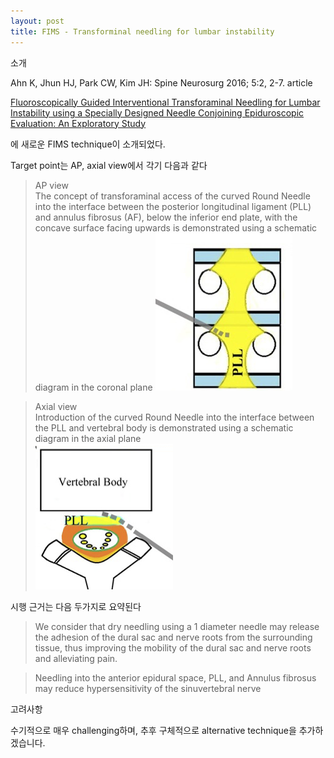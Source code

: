```yaml
---
layout: post
title: FIMS - Transforminal needling for lumbar instability
---  
```

소개    

Ahn K, Jhun HJ, Park CW, Kim JH:  Spine Neurosurg 2016;  5:2, 2-7. article

[Fluoroscopically Guided Interventional Transforaminal Needling for Lumbar Instability using a Specially Designed Needle Conjoining Epiduroscopic Evaluation: An Exploratory Study ](http://www.scitechnol.com/peer-review/fluoroscopically-guided-interventional-transforaminal-needling-for-lumbar-instability-using-a-specially-designed-needle-conjoining-7EjU.php?article_id=4686)   

에 새로운 FIMS technique이 소개되었다.     




Target point는 AP, axial view에서 각기 다음과 같다
>AP view  
The concept of transforaminal access of the curved Round Needle into the interface between the posterior longitudinal ligament (PLL) and annulus fibrosus (AF), below the inferior end plate, with the concave surface facing upwards is demonstrated using a schematic diagram in the coronal plane  ![그림](/images/FIMS/FIMS1.jpg)    

>Axial view  
Introduction of the curved Round Needle into the interface between the PLL and vertebral body is demonstrated using a schematic diagram in the axial plane     
![그림1](/images/FIMS/FIMS2.png)   

시행 근거는 다음 두가지로 요약된다
>We consider that dry needling using a 1 diameter needle may release the adhesion of the dural sac and nerve roots from the surrounding tissue, thus improving the mobility of the dural sac and nerve roots and alleviating pain.  

>Needling into the anterior epidural space, PLL, and Annulus fibrosus may reduce hypersensitivity of the sinuvertebral nerve   

고려사항   

수기적으로 매우 challenging하며, 추후 구체적으로  alternative technique을 추가하겠습니다.
